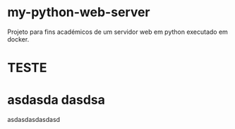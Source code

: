 # my-python-web-server
Projeto para fins académicos de um servidor web em python executado em docker.
# TESTE 
# asdasda dasdsa

asdasdasdasdasd
